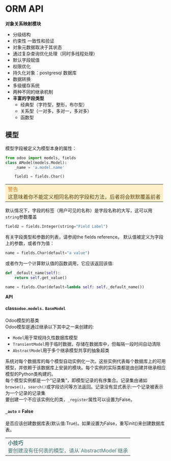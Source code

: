 # ORM API
**对象关系映射模块**
* 分级结构
* 约束性 一致性和验证
* 对象元数据取决于其状态
* 通过复杂查询优化处理（同时多线程处理）
* 默认字段赋值
* 权限优化
* 持久化对象：postgresql 数据库
* 数据转换
* 多级缓存系统
* 两种不同的继承机制
* <b>丰富的字段类型</b>
  * 经典型（字符型，整形，布尔型）
  * 关系型（一对多，多对一，多对多）
  * 函数型
## 模型
模型字段被定义为模型本身的属性：
```python
from odoo import models, fields
class AModel(models.Model):
    _name = 'a.model.name'

    field1 = fields.Char()
```
<table>
    <tr>
        <td style="background-color: #fff0c9">
            <div style="color: #d57f28">警告</div>
            <div style="color: #5b4311">这意味着你不能定义相同名称的字段和方法，后者将会默默覆盖前者</div>
        </td>
    </tr>
</table>

默认情况下，字段的标签（用户可见的名称）是字段名称的大写，这可以用`string`参数覆盖
```python
field2 = fields.Integer(string="Field Label")
```
有关字段类型和参数的列表，请参阅the fields reference。
默认值被定义为字段上的参数，或者作为值：
```python
name = fields.Char(default="a value")
```
或者作为一个计算默认值的函数调用，它应该返回该值:
```python
def _default_name(self):
    return self.get_value()

name = fields.Char(default=lambda self: self._default_name())
```
**API**<br>
#### class`odoo.models.` `BaseModel`<br>
Odoo模型的基类<br>
Odoo模型是通过继承以下其中之一来创建的:<br>
* `Model`用于常规持久性数据库模型<br>
* `TransientModel`用于临时数据，存储在数据库中，但每隔一段时间自动清除<br>
* `AbstractModel`用于多个继承模型共享的抽象超类<br>

系统对每个数据库的每个模型自动实例化一次。这些实例代表每个数据库上的可用模型，并依赖于该数据库上安装的模块。每个实例的实际类都是由创建并继承相应模型的Python类构建的。<br>
每个模型实例都是一个“记录集”，即模型记录的有序集合。记录集由诸如`browse()`，`search()`或字段访问等方法返回。记录没有显式表示:一个记录被表示为一个记录的记录集<br>
要创建一个不应该实例化的类，`_register`属性可以设置为False。<br>
#### `_auto` = False
是否应该创建数据库表(默认值:True)。如果设置为False，重写init()来创建数据库表。
<table>
    <tr>
        <td style="background-color: #f8f8f8">
            <div>
                <span style="color: #477674"><b>小技巧</b></span><br>
                <div style="color: #477674">要创建没有任何表的模型，请从`AbstractModel`继承</div>
            </div>
        </td>
    </tr>
</table>
